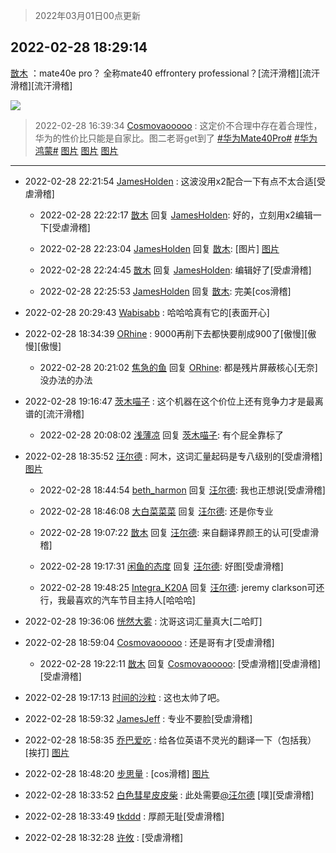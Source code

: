 > 2022年03月01日00点更新
<link rel="stylesheet" href="https://cdn.jsdelivr.net/gh/taotie6/sampleJSON@main/css/photo_show.css">
<meta name="referrer" content="no-referrer" />


 ## 2022-02-28 18:29:14 

 [㪚木](https://www.coolapk.com/feed/33891108?shareKey=N2Q1NjZlNzYzMTY5NjIxY2FiNDQ~) ：mate40e pro？ 全称mate40 effrontery professional？[流汗滑稽][流汗滑稽][流汗滑稽] 

<div class="album">
<img class="img-item" src="http://image.coolapk.com/feed/2021/0719/22/1081091_af8aad1f_6549_5893@218x218.gif" />
</div>

> 2022-02-28 16:39:34 
> [Cosmovaooooo](https://www.coolapk.com/feed/33888408?shareKey=M2UyYTg0M2YyNzM4NjIxY2FiNDQ~) : 这定价不合理中存在着合理性，华为的性价比只能是自家比。图二老哥get到了 <a class="feed-link-tag" href="/t/华为Mate40Pro?type=0">#华为Mate40Pro#</a> <a class="feed-link-tag" href="/t/华为鸿蒙?type=0">#华为鸿蒙#</a> 
[图片](http://image.coolapk.com/feed/2022/0228/16/14594008_4afa6f16_6863_6438_527@2160x2160.jpeg)
[图片](http://image.coolapk.com/feed/2022/0228/16/14594008_a60aa7cc_7572_4504_547@1080x2376.jpeg)
[图片](http://image.coolapk.com/feed/2022/0228/16/14594008_bd20231e_7572_4509_344@1000x1495.jpeg)

 ------- 

- 2022-02-28 22:21:54 [JamesHolden](uid=3484763) : 这波没用x2配合一下有点不太合适[受虐滑稽] 

    - 2022-02-28 22:22:17 [㪚木](uid=1081091) 回复 [JamesHolden](uid=3484763): 好的，立刻用x2编辑一下[受虐滑稽] 

    - 2022-02-28 22:23:04 [JamesHolden](uid=3484763) 回复 [㪚木](uid=1081091): [图片] [图片](http://image.coolapk.com/feed/2022/0228/22/3484763_8183_403_132@828x542.jpg)

    - 2022-02-28 22:24:45 [㪚木](uid=1081091) 回复 [JamesHolden](uid=3484763): 编辑好了[受虐滑稽] 

    - 2022-02-28 22:25:53 [JamesHolden](uid=3484763) 回复 [㪚木](uid=1081091): 完美[cos滑稽] 

- 2022-02-28 20:29:43 [Wabisabb](uid=1294414) : 哈哈哈真有它的[表面开心] 

- 2022-02-28 18:34:39 [ORhine](uid=3247844) : 9000再削下去都快要削成900了[傲慢][傲慢][傲慢] 

    - 2022-02-28 20:21:02 [焦急的鱼](uid=1066955) 回复 [ORhine](uid=3247844): 都是残片屏蔽核心[无奈]没办法的办法 

- 2022-02-28 19:16:47 [茨木喵子](uid=2155035) : 这个机器在这个价位上还有竞争力才是最离谱的[流汗滑稽] 

    - 2022-02-28 20:08:02 [浅薄凉](uid=1630624) 回复 [茨木喵子](uid=2155035): 有个屁全靠标了 

- 2022-02-28 18:35:52 [汪尔德](uid=1595236) : 阿木，这词汇量起码是专八级别的[受虐滑稽] [图片](http://image.coolapk.com/feed/2018/1212/07/1475008_1544572350_0833@449x290.gif)

    - 2022-02-28 18:44:54 [beth_harmon](uid=5239950) 回复 [汪尔德](uid=1595236): 我也正想说[受虐滑稽] 

    - 2022-02-28 18:46:08 [大白菜菜菜](uid=2081020) 回复 [汪尔德](uid=1595236): 还是你专业 

    - 2022-02-28 19:07:22 [㪚木](uid=1081091) 回复 [汪尔德](uid=1595236): 来自翻译界颜王的认可[受虐滑稽] 

    - 2022-02-28 19:17:31 [闲鱼的态度](uid=3298233) 回复 [汪尔德](uid=1595236): 好图[受虐滑稽] 

    - 2022-02-28 19:48:25 [Integra_K20A](uid=3352173) 回复 [汪尔德](uid=1595236): jeremy clarkson可还行，我最喜欢的汽车节目主持人[哈哈哈] 

- 2022-02-28 19:36:06 [恍然大雾](uid=1849331) : 沈哥这词汇量真大[二哈盯] 

- 2022-02-28 18:59:04 [Cosmovaooooo](uid=14594008) : 还是哥有才[受虐滑稽] 

    - 2022-02-28 19:22:11 [㪚木](uid=1081091) 回复 [Cosmovaooooo](uid=14594008): [受虐滑稽][受虐滑稽][受虐滑稽] 

- 2022-02-28 19:17:13 [时间的沙粒](uid=1600844) : 这也太帅了吧。 

- 2022-02-28 18:59:32 [JamesJeff](uid=1555434) : 专业不要脸[受虐滑稽] 

- 2022-02-28 18:58:35 [乔巴爱吃](uid=927862) : 给各位英语不灵光的翻译一下（包括我）[挨打] [图片](http://image.coolapk.com/feed/2022/0228/18/927862_4a8a0007_5914_5255_135@1080x2340.jpeg)

- 2022-02-28 18:48:20 [步思量](uid=1687620) : [cos滑稽] [图片](http://image.coolapk.com/feed/2022/0228/18/1687620_9846cad0_5299_4081_438@1140x746.jpeg)

- 2022-02-28 18:33:52 [白色彗星皮皮柴](uid=1997967) : 此处需要<a class="feed-link-uname" href="/u/汪尔德">@汪尔德</a> [噗][受虐滑稽] 

- 2022-02-28 18:33:49 [tkddd](uid=2993456) : 厚颜无耻[受虐滑稽] 

- 2022-02-28 18:32:28 [许攸](uid=3655361) : [受虐滑稽] 

